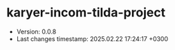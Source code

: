 <!--
@since 2024.10.06, 22:56
@changed 2024.10.06, 22:56
-->

# karyer-incom-tilda-project

- Version: 0.0.8
- Last changes timestamp: 2025.02.22 17:24:17 +0300

